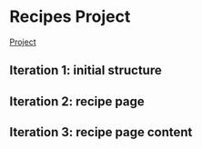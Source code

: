 # Recipes Project

[Project](https://www.theodinproject.com/lessons/foundations-recipes)

## Iteration 1: initial structure

## Iteration 2: recipe page

## Iteration 3: recipe page content